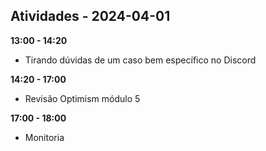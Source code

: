 ## Atividades - 2024-04-01


**13:00 - 14:20**

* Tirando dúvidas de um caso bem específico no Discord

**14:20 - 17:00**

* Revisão Optimism módulo 5

**17:00 - 18:00**

* Monitoria